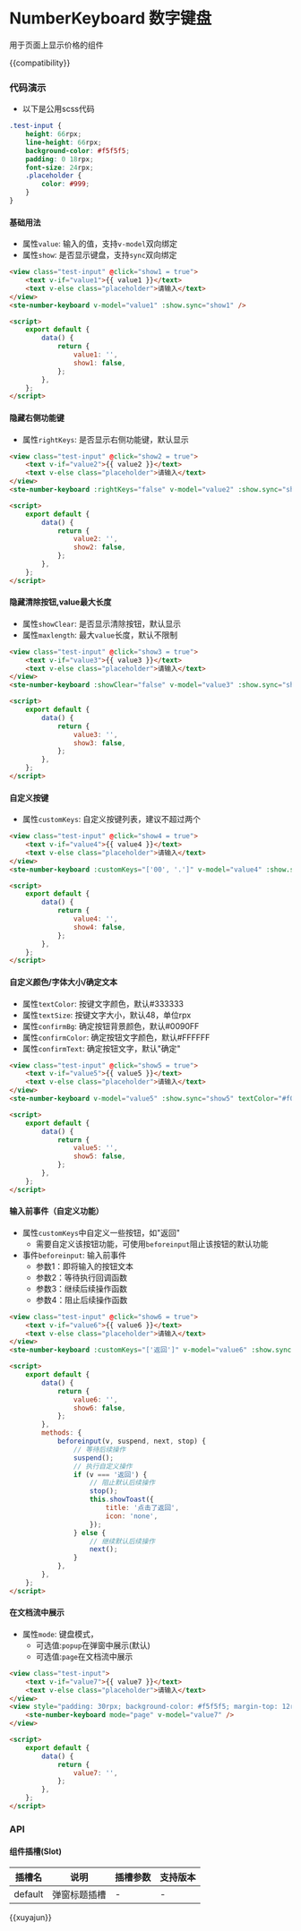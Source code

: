 # NumberKeyboard 数字键盘

用于页面上显示价格的组件

{{compatibility}}

### 代码演示

-   以下是公用scss代码

```scss
.test-input {
    height: 66rpx;
    line-height: 66rpx;
    background-color: #f5f5f5;
    padding: 0 18rpx;
    font-size: 24rpx;
    .placeholder {
        color: #999;
    }
}
```

#### 基础用法

-   属性`value`: 输入的值，支持`v-model`双向绑定
-   属性`show`: 是否显示键盘，支持`sync`双向绑定

```html
<view class="test-input" @click="show1 = true">
    <text v-if="value1">{{ value1 }}</text>
    <text v-else class="placeholder">请输入</text>
</view>
<ste-number-keyboard v-model="value1" :show.sync="show1" />

<script>
    export default {
        data() {
            return {
                value1: '',
                show1: false,
            };
        },
    };
</script>
```

#### 隐藏右侧功能键

-   属性`rightKeys`: 是否显示右侧功能键，默认显示

```html
<view class="test-input" @click="show2 = true">
    <text v-if="value2">{{ value2 }}</text>
    <text v-else class="placeholder">请输入</text>
</view>
<ste-number-keyboard :rightKeys="false" v-model="value2" :show.sync="show2" />

<script>
    export default {
        data() {
            return {
                value2: '',
                show2: false,
            };
        },
    };
</script>
```

#### 隐藏清除按钮,value最大长度

-   属性`showClear`: 是否显示清除按钮，默认显示
-   属性`maxlength`: 最大`value`长度，默认不限制

```html
<view class="test-input" @click="show3 = true">
    <text v-if="value3">{{ value3 }}</text>
    <text v-else class="placeholder">请输入</text>
</view>
<ste-number-keyboard :showClear="false" v-model="value3" :show.sync="show3" maxlength="6" />

<script>
    export default {
        data() {
            return {
                value3: '',
                show3: false,
            };
        },
    };
</script>
```

#### 自定义按键

-   属性`customKeys`: 自定义按键列表，建议不超过两个

```html
<view class="test-input" @click="show4 = true">
    <text v-if="value4">{{ value4 }}</text>
    <text v-else class="placeholder">请输入</text>
</view>
<ste-number-keyboard :customKeys="['00', '.']" v-model="value4" :show.sync="show4" />

<script>
    export default {
        data() {
            return {
                value4: '',
                show4: false,
            };
        },
    };
</script>
```

#### 自定义颜色/字体大小/确定文本

-   属性`textColor`: 按键文字颜色，默认#333333
-   属性`textSize`: 按键文字大小，默认48，单位rpx
-   属性`confirmBg`: 确定按钮背景颜色，默认#0090FF
-   属性`confirmColor`: 确定按钮文字颜色，默认#FFFFFF
-   属性`confirmText`: 确定按钮文字，默认"确定"

```html
<view class="test-input" @click="show5 = true">
    <text v-if="value5">{{ value5 }}</text>
    <text v-else class="placeholder">请输入</text>
</view>
<ste-number-keyboard v-model="value5" :show.sync="show5" textColor="#f00" textSize="40" confirmBg="#f00" confirmColor="#0f0" confirmText="完成" />

<script>
    export default {
        data() {
            return {
                value5: '',
                show5: false,
            };
        },
    };
</script>
```

#### 输入前事件（自定义功能）

-   属性`customKeys`中自定义一些按钮，如"返回"
    -   需要自定义该按钮功能，可使用`beforeinput`阻止该按钮的默认功能
-   事件`beforeinput`: 输入前事件
    -   参数1：即将输入的按钮文本
    -   参数2：等待执行回调函数
    -   参数3：继续后续操作函数
    -   参数4：阻止后续操作函数

```html
<view class="test-input" @click="show6 = true">
    <text v-if="value6">{{ value6 }}</text>
    <text v-else class="placeholder">请输入</text>
</view>
<ste-number-keyboard :customKeys="['返回']" v-model="value6" :show.sync="show6" @beforeinput="beforeinput" />

<script>
    export default {
        data() {
            return {
                value6: '',
                show6: false,
            };
        },
        methods: {
            beforeinput(v, suspend, next, stop) {
                // 等待后续操作
                suspend();
                // 执行自定义操作
                if (v === '返回') {
                    // 阻止默认后续操作
                    stop();
                    this.showToast({
                        title: '点击了返回',
                        icon: 'none',
                    });
                } else {
                    // 继续默认后续操作
                    next();
                }
            },
        },
    };
</script>
```

#### 在文档流中展示

-   属性`mode`: 键盘模式，
    -   可选值:`popup`在弹窗中展示(默认)
    -   可选值:`page`在文档流中展示

```html
<view class="test-input">
    <text v-if="value7">{{ value7 }}</text>
    <text v-else class="placeholder">请输入</text>
</view>
<view style="padding: 30rpx; background-color: #f5f5f5; margin-top: 12rpx">
    <ste-number-keyboard mode="page" v-model="value7" />
</view>

<script>
    export default {
        data() {
            return {
                value7: '',
            };
        },
    };
</script>
```

### API

<!-- props -->

#### 组件插槽(Slot)

| 插槽名  | 说明         | 插槽参数 | 支持版本 |
| ------- | ------------ | -------- | -------- |
| default | 弹窗标题插槽 | -        | -        |

{{xuyajun}}

